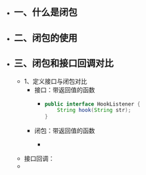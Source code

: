 - ## 一、什么是闭包
- ## 二、闭包的使用
- ## 三、闭包和接口回调对比
	- 1、定义接口与闭包对比
		- 接口：带返回值的函数
			- ```java
			  public interface HookListener {
			      String hook(String str);
			  }
			  ```
		- 闭包：带返回值的函数
			- ```kotlin
			  
			  ```
	- 接口回调：
	-